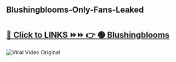 
 ## Blushingblooms-Only-Fans-Leaked

# <h2><a href="https://clipsfans.com/Blushingblooms&ref=git">🔗 Click to LINKS ⏩⏩ 👉 🟢 Blushingblooms </a></h2>

<a href="https://clipsfans.com/Blushingblooms&ref=git" rel="nofollow" data-target="animated-image.originalLink"><img src="https://i.ibb.co.com/xMMVF88/686577567.gif" alt="Viral Video Original" style="max-width: 100%; display: inline-block;" data-target="animated-image.originalImage"></a>
